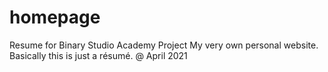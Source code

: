 # homepage

Resume for Binary Studio Academy Project
My very own personal website. Basically this is just a résumé.
@ April 2021
